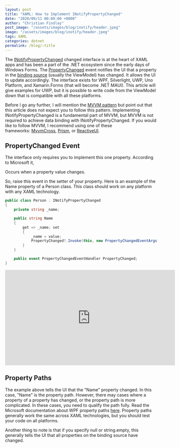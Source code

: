 ```yaml
---
layout: post
title: "XAML: How to Implement INotifyPropertyChanged"
date: "2020/09/11 00:00:00 +0000"
author: "Christian Findlay"
post_image: "/assets/images/blog/inotify/header.jpeg"
image: "/assets/images/blog/inotify/header.jpeg"
tags: XAML
categories: dotnet
permalink: /blog/:title
---
```


The [INotifyPropertyChanged](https://docs.microsoft.com/en-us/dotnet/api/system.componentmodel.inotifypropertychanged?view=netcore-3.1) changed interface is at the heart of XAML apps and has been a part of the .NET ecosystem since the early days of Windows Forms. The [PropertyChanged](https://docs.microsoft.com/en-us/dotnet/api/system.componentmodel.inotifypropertychanged.propertychanged?view=netcore-3.1) event notifies the UI that a property in the [binding source](https://docs.microsoft.com/en-us/windows/uwp/data-binding/data-binding-in-depth#binding-source) (usually the ViewModel) has changed. It allows the UI to update accordingly. The interface exists for WPF, Silverlight, UWP, Uno Platform, and Xamarin.Forms (that will become .NET MAUI). This article will give examples for UWP, but it is possible to write code from the ViewModel down that is compatible with all these platforms.

Before I go any further, I will mention the [MVVM pattern](https://docs.microsoft.com/en-us/archive/msdn-magazine/2009/february/patterns-wpf-apps-with-the-model-view-viewmodel-design-pattern) but point out that this article does not expect you to follow this pattern. Implementing INotifyPropertyChanged is a fundamental part of MVVM, but MVVM is not required to achieve data binding with INotifyPropertyChanged. If you would like to follow MVVM, I recommend using one of these frameworks: [MvvmCross](https://www.mvvmcross.com/), [Prism](https://prismlibrary.com/), or [ReactiveUI](https://www.reactiveui.net/). 

PropertyChanged Event
---------------------

The interface only requires you to implement this one property. According to Microsoft it,

Occurs when a property value changes.

So, raise this event in the setter of your property. Here is an example of the Name property of a Person class. This class should work on any platform with any XAML technology.

```csharp
public class Person : INotifyPropertyChanged
{
    private string _name;

    public string Name
    {
        get => _name; set
        {
            _name = value;
            PropertyChanged?.Invoke(this, new PropertyChangedEventArgs(nameof(Name)));
        }
    }

    public event PropertyChangedEventHandler PropertyChanged;
}
```

<iframe width="560" height="315" src="https://www.youtube.com/embed/gQykzOhMwvY" title="How To Implement INotifyPropertyChanged" frameborder="0" allow="accelerometer; autoplay; clipboard-write; encrypted-media; gyroscope; picture-in-picture; web-share" allowfullscreen></iframe>
    
    

Property Paths
--------------

The example above tells the UI that the "Name" property changed. In this case, "Name" is the property path. However, there may cases where a property of a property has changed, or the property path is more complicated. In these cases, you need to qualify the path fully. Read the Microsoft documentation about WPF property paths [here](https://docs.microsoft.com/en-in/dotnet/desktop/wpf/advanced/propertypath-xaml-syntax?view=netframeworkdesktop-4.8). Property paths generally work the same across XAML technologies, but you should test your code on all platforms.

Another thing to note is that if you specify null or string.empty, this generally tells the UI that all properties on the binding source have changed. 